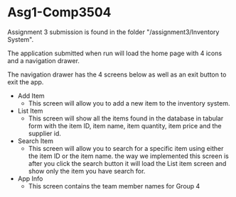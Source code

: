 # Asg1-Comp3504
Assignment 3 submission is found in the folder "/assignment3/Inventory System". 

The application submitted when run will load the home page with 4 icons and a navigation drawer.

The navigation drawer has the 4 screens below as well as an exit button to exit the app.
 
* Add Item
	- This screen will allow you to add a new item to the inventory system. 
* List Item
	- This screen will show all the items found in the database in tabular form
		with the item ID, item name, item quantity, item price and the supplier id. 
* Search Item
	- This screen will allow you to search for a specific item using either the item ID or the item name. 
		the way we implemented this screen is after you click the search button it will load the List item screen
		and show only the item you have search for. 
* App Info
	- This screen contains the team member names for Group 4